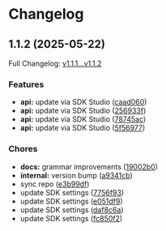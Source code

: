# Changelog

## 1.1.2 (2025-05-22)

Full Changelog: [v1.1.1...v1.1.2](https://github.com/GouniManikumar12/admesh-typescript/compare/v1.1.1...v1.1.2)

### Features

* **api:** update via SDK Studio ([caad060](https://github.com/GouniManikumar12/admesh-typescript/commit/caad060473378f34fb600904a64dd4da42212443))
* **api:** update via SDK Studio ([256933f](https://github.com/GouniManikumar12/admesh-typescript/commit/256933fb61e9e18a0382777d5eb48e79f40e75db))
* **api:** update via SDK Studio ([78745ac](https://github.com/GouniManikumar12/admesh-typescript/commit/78745ac8efd88e507daae7fec0f45c97aa455bb2))
* **api:** update via SDK Studio ([5f56977](https://github.com/GouniManikumar12/admesh-typescript/commit/5f5697710ff1f5c12ca21595bd96e0d3b9f26dc5))


### Chores

* **docs:** grammar improvements ([19002b0](https://github.com/GouniManikumar12/admesh-typescript/commit/19002b0e81381ab14c3500f2fd00a2efc72b4e56))
* **internal:** version bump ([a9341cb](https://github.com/GouniManikumar12/admesh-typescript/commit/a9341cb097a2d08f7afcc13b5268d80b92b82e54))
* sync repo ([e3b99df](https://github.com/GouniManikumar12/admesh-typescript/commit/e3b99df4a4a6d3e781fe81b60b7610ac7df74785))
* update SDK settings ([7756f93](https://github.com/GouniManikumar12/admesh-typescript/commit/7756f93863d4047e5e13f9cbef21f82dd76dbeb5))
* update SDK settings ([e051df9](https://github.com/GouniManikumar12/admesh-typescript/commit/e051df90a5477627d107d34c4b8667d206403783))
* update SDK settings ([daf8c6a](https://github.com/GouniManikumar12/admesh-typescript/commit/daf8c6add328f6f6d1679f46eb89a5f17d1a5700))
* update SDK settings ([fc850f2](https://github.com/GouniManikumar12/admesh-typescript/commit/fc850f2c12ffae2e0f1c11d36cce80f8278b0c35))
